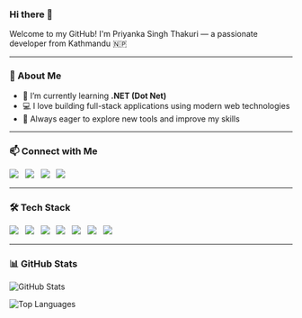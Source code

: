 ### Hi there 👋

Welcome to my GitHub! I'm Priyanka Singh Thakuri — a passionate developer from Kathmandu 🇳🇵

---

### 🚀 About Me
- 🌱 I’m currently learning **.NET (Dot Net)**
- 💻 I love building full-stack applications using modern web technologies
- 🎯 Always eager to explore new tools and improve my skills

---

### 📫 Connect with Me

<a href="https://www.facebook.com/thakuri.priyanka.5/" target="_blank"><img src="https://img.shields.io/badge/-Facebook-1877F2?logo=facebook&logoColor=fff"></a>
&nbsp;
<a href="https://www.instagram.com/priyanka_singh_thakuri_/" target="_blank"><img src="https://img.shields.io/badge/-Instagram-E4405F?logo=instagram&logoColor=fff"></a>
&nbsp;
<a href="https://twitter.com/Priyank37044768" target="_blank"><img src="https://img.shields.io/badge/-Twitter-1DA1F2?logo=twitter&logoColor=fff"></a>
&nbsp;
<a href="https://www.linkedin.com/in/priyanka-singh-thakuri-91807b209/" target="_blank"><img src="https://img.shields.io/badge/-LinkedIn-0A66C2?logo=linkedin&logoColor=fff"></a>

---

### 🛠 Tech Stack

<img src="https://img.shields.io/badge/-HTML-e34f26?logo=html5&logoColor=fff">
&nbsp;
<img src="https://img.shields.io/badge/-CSS-1572B6?logo=css3&logoColor=fff">
&nbsp;
<img src="https://img.shields.io/badge/-JavaScript-F7DF1E?logo=javascript&logoColor=000">
&nbsp;
<img src="https://img.shields.io/badge/-React-61DAFB?logo=react&logoColor=000">
&nbsp;
<img src="https://img.shields.io/badge/-Node.js-339933?logo=node.js&logoColor=fff">
&nbsp;
<img src="https://img.shields.io/badge/-Python-3776AB?logo=python&logoColor=fff">
&nbsp;
<img src="https://img.shields.io/badge/-Java-007396?logo=java&logoColor=fff">

---

### 📊 GitHub Stats

![GitHub Stats](https://github-readme-stats.vercel.app/api?username=PriyankaSinghThakuri&count_private=true&show_icons=true&theme=radical)

![Top Languages](https://github-readme-stats.vercel.app/api/top-langs/?username=PriyankaSinghThakuri&layout=compact&theme=radical)
